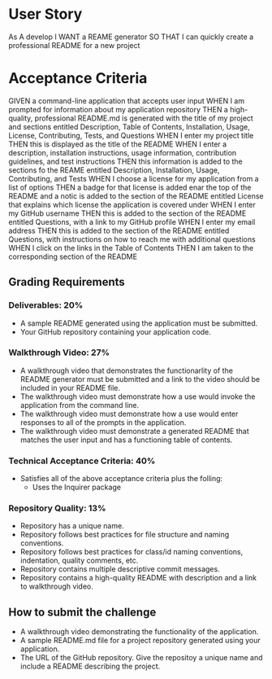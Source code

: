 # User Story

As A develop
I WANT a REAME generator
SO THAT I can quickly create a professional README for a new project

# Acceptance Criteria

GIVEN a command-line application that accepts user input
WHEN I am prompted for information about my application repository
THEN a high-quality, professional README.md is generated with the title of my project and sections entitled Description, Table of Contents, Installation, Usage, License, Contributing, Tests, and Questions
WHEN I enter my project title
THEN this is displayed as the title of the README
WHEN I enter a description, installation instructions, usage information, contribution guidelines, and test instructions
THEN this information is added to the sections fo the REAME entitled Description, Installation, Usage, Contributing, and Tests
WHEN I choose a license for my application from a list of options
THEN a badge for that license is added enar the top of the README and a notic is added to the section of the README entitled License that explains which license the application is covered under
WHEN I enter my GitHub username
THEN this is added to the section of the README entitled Questions, with a link to my GitHub profile
WHEN I enter my email address
THEN this is added to the section of the README entitled Questions, with instructions on how to reach me with additional questions
WHEN I click on the links in the Table of Contents
THEN I am taken to the corresponding section of the README

## Grading Requirements

### Deliverables: 20%

- A sample README generated using the application must be submitted.
- Your GitHub repository containing your application code.

### Walkthrough Video: 27%

- A walkthrough video that demonstrates the functionarlity of the README generator must be submitted and a link to the video should be included in your README file.
- The walkthrough video must demonstrate how a use would invoke the application from the command line.
- The walkthrough video must demonstrate how a use would enter responses to all of the prompts in the application.
- The walkthrough video must demonstrate a generated README that matches the user input and has a functioning table of contents.

### Technical Acceptance Criteria: 40%

- Satisfies all of the above acceptance criteria plus the folling:
    - Uses the Inquirer package

### Repository Quality: 13%

- Repository has a unique name.
- Repository follows best practices for file structure and naming conventions.
- Repository follows best practices for class/id naming conventions, indentation, quality comments, etc.
- Repository contains multiple descriptive commit messages.
- Repository contains a high-quality README with description and a link to walkthrough video.

## How to submit the challenge

- A walkthrough video demonstrating the functionality of the application.
- A sample README.md file for a project repository generated using your application.
- The URL of the GitHub repository. Give the repositoy a unique name and include a README describing the project.

